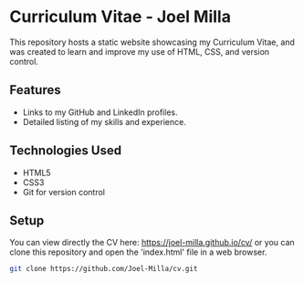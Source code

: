 # Curriculum Vitae - Joel Milla
This repository hosts a static website showcasing my Curriculum Vitae, and was created to learn and improve my use of HTML, CSS, and version control. 

## Features
- Links to my GitHub and LinkedIn profiles.
- Detailed listing of my skills and experience.

## Technologies Used
- HTML5
- CSS3
- Git for version control

## Setup
You can view directly the CV here: https://joel-milla.github.io/cv/ or you can clone this repository and open the 'index.html' file in a web browser.

```bash
git clone https://github.com/Joel-Milla/cv.git
```

